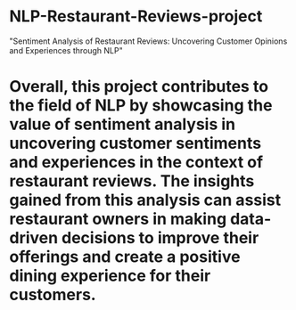 # NLP-Restaurant-Reviews-project
"Sentiment Analysis of Restaurant Reviews: Uncovering Customer Opinions and Experiences through NLP"
# Overall, this project contributes to the field of NLP by showcasing the value of sentiment analysis in uncovering customer sentiments and experiences in the context of restaurant reviews. The insights gained from this analysis can assist restaurant owners in making data-driven decisions to improve their offerings and create a positive dining experience for their customers.
